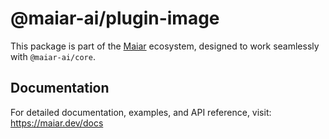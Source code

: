 # @maiar-ai/plugin-image

This package is part of the [Maiar](https://maiar.dev) ecosystem, designed to work seamlessly with `@maiar-ai/core`.

## Documentation

For detailed documentation, examples, and API reference, visit:
https://maiar.dev/docs
